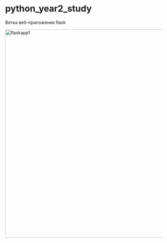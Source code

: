 # python_year2_study
Ветка веб-приложения flask

<img width="671" alt="flaskapp1" src="https://user-images.githubusercontent.com/46620120/145104022-9748daa1-110d-470e-af13-44649b3edfcf.PNG">


